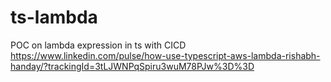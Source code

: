 # ts-lambda
POC on lambda expression in ts with CICD 
https://www.linkedin.com/pulse/how-use-typescript-aws-lambda-rishabh-handay/?trackingId=3tLJWNPqSpiru3wuM78PJw%3D%3D

